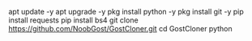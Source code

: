 apt update -y
apt upgrade -y
pkg install python -y
pkg install git -y
pip install requests
pip install bs4
git clone https://github.com/NoobGost/GostCloner.git
cd GostCloner
python
